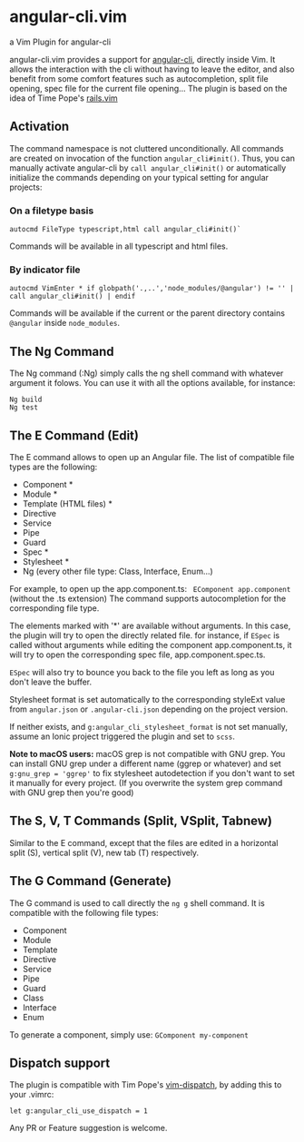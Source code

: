 # angular-cli.vim
a Vim Plugin for angular-cli <br />

angular-cli.vim provides a support for [angular-cli](https://github.com/angular/angular-cli), directly inside Vim. It allows the interaction with the cli without having to leave the editor, and also benefit from some comfort features such as autocompletion, split file opening, spec file for the current file opening...
The plugin is based on the idea of Time Pope's [rails.vim](https://github.com/tpope/vim-rails)

## Activation

The command namespace is not cluttered unconditionally.
All commands are created on invocation of the function `angular_cli#init()`.
Thus, you can manually activate angular-cli by `call angular_cli#init()`
or automatically initialize the commands depending on your typical setting for angular projects:

### On a filetype basis

```vim
autocmd FileType typescript,html call angular_cli#init()`
```

Commands will be available in all typescript and html files.

### By indicator file

```vim
autocmd VimEnter * if globpath('.,..','node_modules/@angular') != '' | call angular_cli#init() | endif
```

Commands will be available if the current or the parent directory contains `@angular` inside `node_modules`.


## The Ng Command
The Ng command (:Ng) simply calls the ng shell command with whatever argument it folows. You can use it with all the options available, for instance:
```
Ng build
Ng test
```

## The E Command (Edit)
The E command allows to open up an Angular file. The list of compatible file types are the following:
- Component *
- Module *
- Template (HTML files) *
- Directive
- Service
- Pipe
- Guard
- Spec *
- Stylesheet *
- Ng (every other file type: Class, Interface, Enum...)

For example, to open up the app.component.ts:
` EComponent app.component` (without the .ts extension)
The command supports autocompletion for the corresponding file type. 

The elements marked with '*' are available without arguments. In this case, the plugin will try to open the directly related file.
for instance, if `ESpec` is called without arguments while editing the component app.component.ts, it will try to open the corresponding spec file, app.component.spec.ts.

`ESpec` will also try to bounce you back to the file you left as long as you don't leave the buffer.

Stylesheet format is set automatically to the corresponding styleExt value from `angular.json` or `.angular-cli.json` depending on the project version.  

If neither exists, and `g:angular_cli_stylesheet_format` is not set manually, assume an Ionic project triggered the plugin and set to `scss`.

**Note to macOS users:** macOS grep is not compatible with GNU grep. You can install GNU grep under a different name (ggrep or whatever) and set `g:gnu_grep = 'ggrep'` to fix stylesheet autodetection if you don't want to set it manually for every project. (If you overwrite the system grep command with GNU grep then you're good)

## The S, V, T Commands (Split, VSplit, Tabnew)
Similar to the E command, except that the files are edited in a horizontal split (S), vertical split (V), new tab (T) respectively.

## The G Command (Generate)
The G command is used to call directly the `ng g` shell command. It is compatible with the following file types:
- Component
- Module
- Template
- Directive
- Service
- Pipe
- Guard
- Class
- Interface
- Enum

To generate a component, simply use: `GComponent my-component`

## Dispatch support
The plugin is compatible with Tim Pope's [vim-dispatch](https://github.com/tpope/vim-dispatch), by adding this to your .vimrc:

```let g:angular_cli_use_dispatch = 1```

Any PR or Feature suggestion is welcome. 

